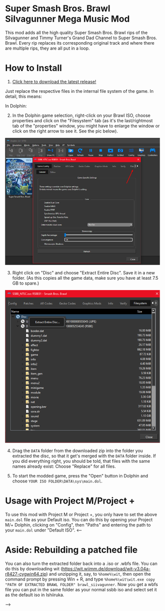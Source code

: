# Super Smash Bros. Brawl SiIvagunner Mega Music Mod

This mod adds all the high quality Super Smash Bros. Brawl rips of the SiIvagunner and Timmy Turner's Grand Dad Channel to Super Smash Bros. Brawl. Every rip replaces its corresponding original track and where there are multiple rips, they are all put in a loop.

# How to Install

1. [Click here to download the latest release!]()

Just replace the respective files in the internal file system of the game. In detail, this means:

In Dolphin:

2. In the Dolphin game selection, right-click on your Brawl ISO, choose properties and click on the "Filesystem" tab (as it's the last/rightmost tab of the "properties" window, you might have to enlarge the window or click on the right arrow to see it. See the pic below).

![](./filesystem.png)

3. Right click on "Disc" and choose "Extract Entire Disc". Save it in a new folder. (As this copies all the game data, make sure you have at least 7.5 GB to spare.)

![](./extract_disc.png)

4. Drag the `DATA` folder from the downloaded zip into the folder you extracted the disc, so that it get's merged with the `DATA` folder inside. If you did everything right, you should be told, that files with the same names already exist: Choose "Replace" for all files.

5. To start the modded game, press the "Open" button in Dolphin and choose `YOUR ISO FOLDER\DATA\sys\main.dol`.

# Usage with Project M/Project +


To use this mod with Project M or Project +, you only have to set the above `main.dol` file as your Default iso. You can do this by opening your Project M/+ Dolphin, clicking on "Config", then "Paths" and entering the path to your `main.dol` under "Default ISO".
<--
# Aside: Rebuilding a patched file

You can also turn the extracted folder back into a .iso or .wbfs file. You can do this by downloading wit (https://wit.wiimm.de/download/wit-v3.04a-r8427-cygwin64.zip) and unzipping it, say, to `%home%\wit`, then open the command prompt by pressing Win + R, and type `%home%\wit\wit.exe copy "PATH OF EXTRACTED BRAWL FOLDER" brawl_siivagunner`. Now you get a wbfs file you can put in the same folder as your normal ssbb iso and select set it as the default iso in Ishiiruka.

-->
